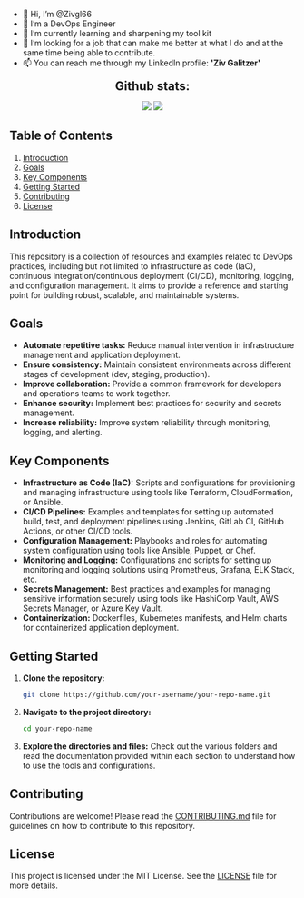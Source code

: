 - 👋 Hi, I’m @Zivgl66
- 👀 I’m a DevOps Engineer
- 🌱 I’m currently learning and sharpening my tool kit
- 💞️ I’m looking for a job that can make me better at what I do and at the same time being able to contribute.
- 📫 You can reach me through my LinkedIn profile: **'Ziv Galitzer'**



<div align="center">
<h2 align="center" style="margin: 5px 10px;">Github stats:</h2> 

[![](https://github-readme-stats.vercel.app/api?username=Zivgl66&show_icons=true&theme=tokyonight&hide_border=true&locale=en)](https://github.com/Zivgl66)
[![](https://github-readme-streak-stats.herokuapp.com/?user=Zivgl66&theme=material-palenight)](https://github.com/Zivgl66)
</div>



## Table of Contents
1. [Introduction](#introduction)
2. [Goals](#goals)
3. [Key Components](#key-components)
4. [Getting Started](#getting-started)
5. [Contributing](#contributing)
6. [License](#license)

## Introduction
This repository is a collection of resources and examples related to DevOps practices, including but not limited to infrastructure as code (IaC), continuous integration/continuous deployment (CI/CD), monitoring, logging, and configuration management. It aims to provide a reference and starting point for building robust, scalable, and maintainable systems.

## Goals
- **Automate repetitive tasks:** Reduce manual intervention in infrastructure management and application deployment.
- **Ensure consistency:** Maintain consistent environments across different stages of development (dev, staging, production).
- **Improve collaboration:** Provide a common framework for developers and operations teams to work together.
- **Enhance security:** Implement best practices for security and secrets management.
- **Increase reliability:** Improve system reliability through monitoring, logging, and alerting.

## Key Components
- **Infrastructure as Code (IaC):** Scripts and configurations for provisioning and managing infrastructure using tools like Terraform, CloudFormation, or Ansible.
- **CI/CD Pipelines:** Examples and templates for setting up automated build, test, and deployment pipelines using Jenkins, GitLab CI, GitHub Actions, or other CI/CD tools.
- **Configuration Management:** Playbooks and roles for automating system configuration using tools like Ansible, Puppet, or Chef.
- **Monitoring and Logging:** Configurations and scripts for setting up monitoring and logging solutions using Prometheus, Grafana, ELK Stack, etc.
- **Secrets Management:** Best practices and examples for managing sensitive information securely using tools like HashiCorp Vault, AWS Secrets Manager, or Azure Key Vault.
- **Containerization:** Dockerfiles, Kubernetes manifests, and Helm charts for containerized application deployment.

## Getting Started
1. **Clone the repository:**
    ```bash
    git clone https://github.com/your-username/your-repo-name.git
    ```
2. **Navigate to the project directory:**
    ```bash
    cd your-repo-name
    ```
3. **Explore the directories and files:** Check out the various folders and read the documentation provided within each section to understand how to use the tools and configurations.

## Contributing
Contributions are welcome! Please read the [CONTRIBUTING.md](CONTRIBUTING.md) file for guidelines on how to contribute to this repository.

## License
This project is licensed under the MIT License. See the [LICENSE](LICENSE) file for more details.
